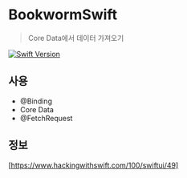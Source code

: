 # BookwormSwift

> Core Data에서 데이터 가져오기

[![Swift Version][swift-image]][swift-url]

## 사용

- @Binding
- Core Data
- @FetchRequest

## 정보

[https://www.hackingwithswift.com/100/swiftui/49]

[swift-image]:https://img.shields.io/badge/swift-5-orange.svg
[swift-url]:https://swift.org



